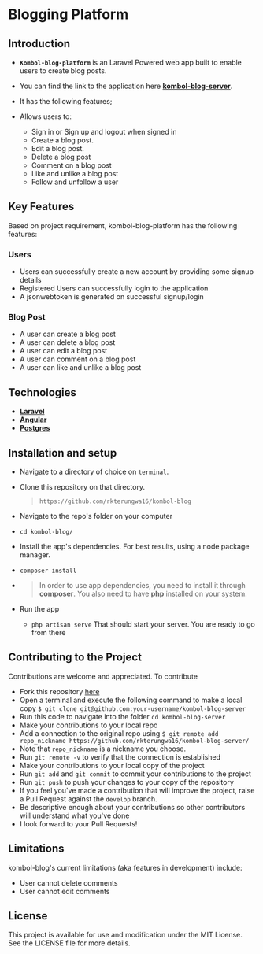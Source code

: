 # Blogging Platform


## Introduction
*  **`Kombol-blog-platform`** is an Laravel Powered web app built to enable users to create blog posts.
* You can find the link to the application here **[kombol-blog-server](https://kombol-blog.herokuapp.com/)**.

*  It has the following features;
  *  Allows users to:
        *  Sign in or Sign up and logout when signed in
        *  Create a blog post.
        *  Edit a blog post.
        *  Delete a blog post
        *  Comment on a blog post
        *  Like and unlike a blog post
        *  Follow and unfollow a user

## Key Features
Based on project requirement, kombol-blog-platform has the following features:

### Users
- Users can successfully create a new account by providing some signup details
- Registered Users can successfully login to the application
- A jsonwebtoken is generated on successful signup/login

### Blog Post
- A user can create a blog post
- A user can delete a blog post
- A user can edit a blog post
- A user can comment on a blog post
- A user can like and unlike a blog post


## Technologies
*  **[Laravel](https://laravel.com/)**
*  **[Angular](https://angular.io/)**
*  **[Postgres](https://www.postgresql.org/)**

## Installation and setup
*  Navigate to a directory of choice on `terminal`.
*  Clone this repository on that directory.
    >`https://github.com/rkterungwa16/kombol-blog`

*  Navigate to the repo's folder on your computer
  *  `cd kombol-blog/`
*  Install the app's dependencies. For best results, using a node package manager.
  *  `composer install`
* 
    >In order to use app dependencies, you need to install it through **composer**. You also need to have **php** installed on your system.

* Run the app
  *  `php artisan serve`
That should start your server. You are ready to go from there

## Contributing to the Project
Contributions are welcome and appreciated. To contribute
* Fork this repository [here](https://github.com/rkterungwa16/kombol-blog/)
* Open a terminal and execute the following command to make a local copy
`$ git clone git@github.com:your-username/kombol-blog-server`
* Run this code to navigate into the folder `cd kombol-blog-server`
* Make your contributions to your local repo
* Add a connection to the original repo using
`$ git remote add repo_nickname https://github.com/rkterungwa16/kombol-blog-server/`
* Note that `repo_nickname` is a nickname you choose.
* Run `git remote -v` to verify that the connection is established
* Make your contributions to your local copy of the project
* Run `git add` and `git commit` to commit your contributions to the project
* Run `git push` to push your changes to your copy of the repository
* If you feel you've made a contribution that will improve the project, raise a Pull Request against the `develop` branch.
* Be descriptive enough about your contributions so other contributors will understand what you've done
* I look forward to your Pull Requests!

## Limitations
  kombol-blog's current limitations (aka features in development) include:
  - User cannot delete comments
  - User cannot edit comments

## License
  This project is available for use and modification under the MIT License. See the LICENSE file for more details.